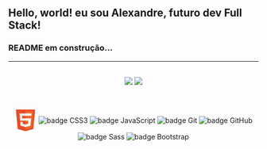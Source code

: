 ## Hello, world! eu sou Alexandre, futuro dev Full Stack!
### README em construção...

<hr>

<div align="center"><br>
<img height="200" src="https://github-readme-stats.vercel.app/api?username=aleretamero&show_icons=true&theme=dark&include_all_commits=true&count_private=true"/>

<img height="200" src="https://github-readme-stats.vercel.app/api/top-langs/?username=aleretamero&layout=compact&langs_count=16&theme=dark"/>
</div>

##

<br>
<div align="center">
  <img align="center" alt="badge HTML5" height="45" src="https://raw.githubusercontent.com/devicons/devicon/master/icons/html5/html5-original.svg">
  <img align="center" alt="badge CSS3" height="45" src="https://cdn.jsdelivr.net/gh/devicons/devicon/icons/css3/css3-original.svg" />
  <img align="center" alt="badge JavaScript" height="45" src="https://cdn.jsdelivr.net/gh/devicons/devicon/icons/javascript/javascript-original.svg" />
  <img align="center" alt="badge Git" height="45" src="https://cdn.jsdelivr.net/gh/devicons/devicon/icons/git/git-original.svg" />
  <img align="center" alt="badge GitHub" height="45" src="https://cdn.jsdelivr.net/gh/devicons/devicon/icons/github/github-original.svg" />
  <img align="center" alt="badge Sass" height="45" src="https://cdn.jsdelivr.net/gh/devicons/devicon/icons/sass/sass-original.svg" />
  <img align="center" alt="badge Bootstrap" height="45" src="https://cdn.jsdelivr.net/gh/devicons/devicon/icons/bootstrap/bootstrap-original.svg" />
</div>

##

<!-- <div align="center">
  <img align="center" alt="Snake game" height="auto" width="auto" src="https://github.com/aleretamero/aleretamero/blob/output/github-contribution-grid-snake.svg">
</div> -->
